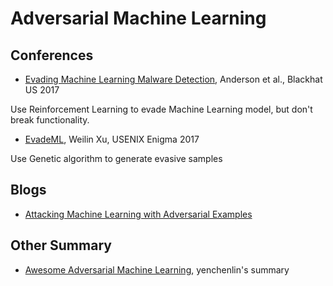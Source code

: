# Adversarial Machine Learning

## Conferences
* [Evading Machine Learning Malware Detection](https://www.blackhat.com/docs/us-17/thursday/us-17-Anderson-Bot-Vs-Bot-Evading-Machine-Learning-Malware-Detection-wp.pdf), Anderson et al., Blackhat US 2017

Use Reinforcement Learning to evade Machine Learning model, but don't break functionality.

* [EvadeML](http://evademl.org/gpevasion/), Weilin Xu, USENIX Enigma 2017

Use Genetic algorithm to generate evasive samples

## Blogs
* [Attacking Machine Learning with Adversarial Examples](https://blog.openai.com/adversarial-example-research/)

## Other Summary
* [Awesome Adversarial Machine Learning](https://github.com/yenchenlin/awesome-adversarial-machine-learning),  yenchenlin's summary

